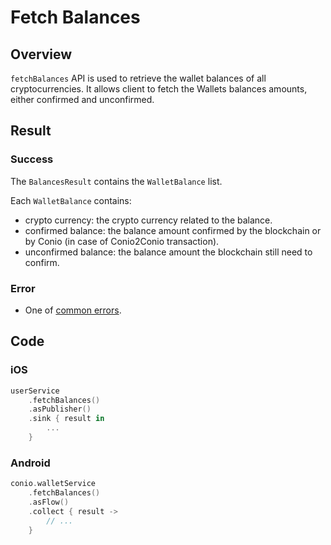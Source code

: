 # Fetch Balances

## Overview

`fetchBalances` API is used to retrieve the wallet balances of all cryptocurrencies. It allows client to fetch the Wallets balances amounts, either confirmed and unconfirmed.

## Result

### Success

The `BalancesResult` contains the `WalletBalance` list.

Each `WalletBalance` contains:

- crypto currency: the crypto currency related to the balance.
- confirmed balance: the balance amount confirmed by the blockchain or by Conio (in case of Conio2Conio transaction).
- unconfirmed balance: the balance amount the blockchain still need to confirm.

### Error

- One of [common errors](../Errors.md).

## Code

### iOS
```swift
userService
	.fetchBalances()
	.asPublisher()
	.sink { result in 
		...
	}
```

### Android
```kotlin
conio.walletService
	.fetchBalances()
	.asFlow()
	.collect { result ->
		// ...
	}
```